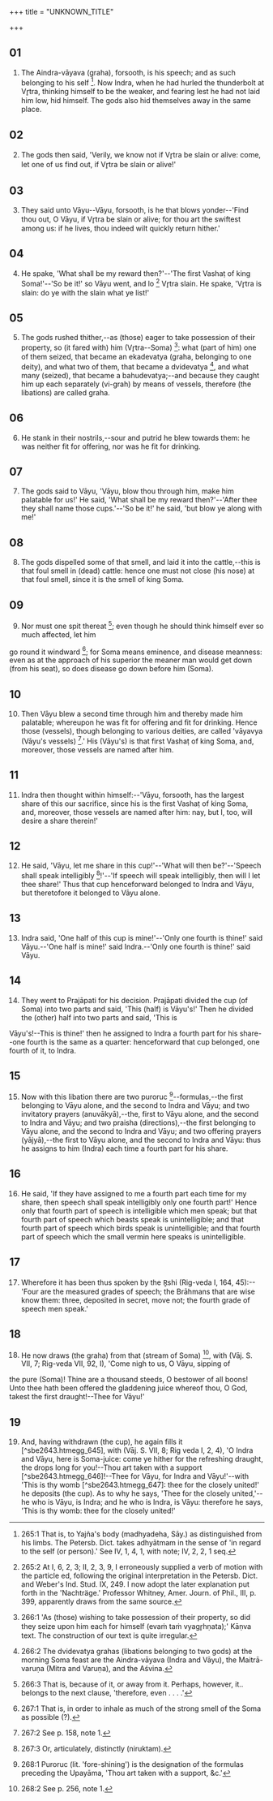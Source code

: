 +++
title = "UNKNOWN_TITLE"

+++


## 01
1. The Aindra-vāyava (graha), forsooth, is his speech; and as such belonging to his self [^egg_635]. Now Indra, when he had hurled the thunderbolt at Vr̥tra, thinking himself to be the weaker, and fearing lest he had not laid him low, hid himself. The gods also hid themselves away in the same place.

[^egg_635]: 265:1 That is, to Yajña's body (madhyadeha, Sāy.) as distinguished from his limbs. The Petersb. Dict. takes adhyātmam in the sense of 'in regard to the self (or person).' See IV, 1, 4, 1, with note; IV, 2, 2, 1 seq.

## 02
2. The gods then said, 'Verily, we know not if Vr̥tra be slain or alive: come, let one of us find out, if Vr̥tra be slain or alive!'

## 03
3. They said unto Vāyu--Vāyu, forsooth, is he that blows yonder--'Find thou out, O Vāyu, if Vr̥tra be slain or alive; for thou art the swiftest among us: if he lives, thou indeed wilt quickly return hither.'

## 04
4. He spake, 'What shall be my reward then?'--'The first Vashaṭ of king Soma!'--'So be it!' so Vāyu went, and lo [^egg_636] Vr̥tra slain. He spake, 'Vr̥tra is slain: do ye with the slain what ye list!'

[^egg_636]: 265:2 At I, 6, 2, 3; II, 2, 3, 9, I erroneously supplied a verb of  motion with the particle ed, following the original interpretation in the Petersb. Dict. and Weber's Ind. Stud. IX, 249. I now adopt the later explanation put forth in the 'Nachträge.' Professor Whitney, Amer. Journ. of Phil., III, p. 399, apparently draws from the same source.

## 05
5. The gods rushed thither,--as (those) eager to take possession of their property, so (it fared with) him (Vr̥tra--Soma) [^egg_637]: what (part of him) one of them seized, that became an ekadevatya (graha, belonging to one deity), and what two of them, that became a dvidevatya [^egg_638], and what many (seized), that became a bahudevatya;--and because they caught him up each separately (vi-grah) by means of vessels, therefore (the libations) are called graha.

[^egg_637]: 266:1 'As (those) wishing to take possession of their property, so did they seize upon him each for himself (evaṁ taṁ vyagr̥hṇata);' Kāṇva text. The construction of our text is quite irregular.

[^egg_638]: 266:2 The dvidevatya grahas (libations belonging to two gods) at the morning Soma feast are the Aindra-vāyava (Indra and Vāyu), the Maitrā-varuṇa (Mitra and Varuṇa), and the Aśvina.

## 06
6. He stank in their nostrils,--sour and putrid he blew towards them: he was neither fit for offering, nor was he fit for drinking.

## 07
7. The gods said to Vāyu, 'Vāyu, blow thou through him, make him palatable for us!' He said, 'What shall be my reward then?'--'After thee they shall name those cups.'--'So be it!' he said, 'but blow ye along with me!'

## 08
8. The gods dispelled some of that smell, and laid it into the cattle,--this is that foul smell in (dead) cattle: hence one must not close (his nose) at that foul smell, since it is the smell of king Soma.

## 09
9. Nor must one spit thereat [^egg_639]; even though he should think himself ever so much affected, let him

[^egg_639]: 266:3 That is, because of it, or away from it. Perhaps, however, it.. belongs to the next clause, 'therefore, even . . . .'

go round it windward [^egg_640]; for Soma means eminence, and disease meanness: even as at the approach of his superior the meaner man would get down (from his seat), so does disease go down before him (Soma).

[^egg_640]: 267:1 That is, in order to inhale as much of the strong smell of the Soma as possible (?).

## 10
10. Then Vāyu blew a second time through him and thereby made him palatable; whereupon he was fit for offering and fit for drinking. Hence those (vessels), though belonging to various deities, are called 'vāyavya (Vāyu's vessels) [^egg_641].' His (Vāyu's) is that first Vashaṭ of king Soma, and, moreover, those vessels are named after him.

[^egg_641]: 267:2 See p. 158, note 1.

## 11
11. Indra then thought within himself:--'Vāyu, forsooth, has the largest share of this our sacrifice, since his is the first Vashaṭ of king Soma, and, moreover, those vessels are named after him: nay, but I, too, will desire a share therein!'

## 12
12. He said, 'Vāyu, let me share in this cup!'--'What will then be?'--'Speech shall speak intelligibly [^egg_642]!'--'If speech will speak intelligibly, then will I let thee share!' Thus that cup henceforward belonged to Indra and Vāyu, but theretofore it belonged to Vāyu alone.

[^egg_642]: 267:3 Or, articulately, distinctly (niruktam).

## 13
13. Indra said, 'One half of this cup is mine!'--'Only one fourth is thine!' said Vāyu.--'One half is mine!' said Indra.--'Only one fourth is thine!' said Vāyu.

## 14
14. They went to Prajāpati for his decision. Prajāpati divided the cup (of Soma) into two parts and said, 'This (half) is Vāyu's!' Then he divided the (other) half into two parts and said, 'This is

 Vāyu's!--This is thine!' then he assigned to Indra a fourth part for his share--one fourth is the same as a quarter: henceforward that cup belonged, one fourth of it, to Indra.

## 15
15. Now with this libation there are two puroruc [^egg_643]--formulas,--the first belonging to Vāyu alone, and the second to Indra and Vāyu; and two invitatory prayers (anuvākyā),--the, first to Vāyu alone, and the second to Indra and Vāyu; and two praisha (directions),--the first belonging to Vāyu alone, and the second to Indra and Vāyu; and two offering prayers (yājyā),--the first to Vāyu alone, and the second to Indra and Vāyu: thus he assigns to him (Indra) each time a fourth part for his share.

[^egg_643]: 268:1 Puroruc (lit. 'fore-shining') is the designation of the formulas preceding the Upayāma, 'Thou art taken with a support, &c.'

## 16
16. He said, 'If they have assigned to me a fourth part each time for my share, then speech shall speak intelligibly only one fourth part!' Hence only that fourth part of speech is intelligible which men speak; but that fourth part of speech which beasts speak is unintelligible; and that fourth part of speech which birds speak is unintelligible; and that fourth part of speech which the small vermin here speaks is unintelligible.

## 17
17. Wherefore it has been thus spoken by the R̥shi (Rig-veda I, 164, 45):--'Four are the measured grades of speech; the Brāhmans that are wise know them: three, deposited in secret, move not; the fourth grade of speech men speak.'

## 18
18. He now draws (the graha) from that (stream of Soma) [^egg_644], with (Vāj. S. VII, 7; Rig-veda VII, 92, I), 'Come nigh to us, O Vāyu, sipping of

[^egg_644]: 268:2 See p. 256, note 1.

the pure (Soma)! Thine are a thousand steeds, O bestower of all boons! Unto thee hath been offered the gladdening juice whereof thou, O God, takest the first draught!--Thee for Vāyu!'

## 19
19. And, having withdrawn (the cup), he again fills it [^sbe2643.htmegg_645], with (Vāj. S. VII, 8; Rig veda I, 2, 4), 'O Indra and Vāyu, here is Soma-juice: come ye hither for the refreshing draught, the drops long for you!--Thou art taken with a support [^sbe2643.htmegg_646]!--Thee for Vāyu, for Indra and Vāyu!'--with 'This is thy womb [^sbe2643.htmegg_647]: thee for the closely united!' he deposits (the cup). As to why he says, 'Thee for the closely united,'--he who is Vāyu, is Indra; and he who is Indra, is Vāyu: therefore he says, 'This is thy womb: thee for the closely united!'

